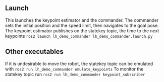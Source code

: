 ## Launch 
This launches the keypoint estimator and the commander. The commander sets the initial position and the speed limit, then navigates to the goal pose. 
The keypoint estimator publishes on the statekey topic, the time to the next keypoints 
``
ros2 launch lh_demo_commander lh_demo_commander.launch.py 
``
## Other executables 
If it is undesirable to move the robot, the statekey topic can be emulated with 
``
ros2 run lh_demo_commander emulate_keypoints
``
To monitor the statekey topic run 
``
ros2 run lh_demo_commander keypoint_subscriber
``

